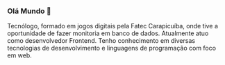 ### Olá Mundo 👋

Tecnólogo, formado em jogos digitais pela Fatec Carapicuíba, onde tive a oportunidade de fazer monitoria em banco de dados. Atualmente atuo como desenvolvedor Frontend. Tenho conhecimento em diversas tecnologias de desenvolvimento e linguagens de programação com foco em web.


